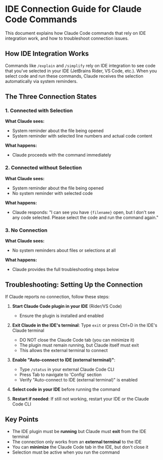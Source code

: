 # IDE Connection Guide for Claude Code Commands

This document explains how Claude Code commands that rely on IDE integration work, and how to troubleshoot connection issues.

## How IDE Integration Works

Commands like `/explain` and `/simplify` rely on IDE integration to see code that you've selected in your IDE (JetBrains Rider, VS Code, etc.). When you select code and run these commands, Claude receives the selection automatically via system reminders.

## The Three Connection States

### 1. Connected with Selection
**What Claude sees:**
- System reminder about the file being opened
- System reminder with selected line numbers and actual code content

**What happens:**
- Claude proceeds with the command immediately

### 2. Connected without Selection
**What Claude sees:**
- System reminder about the file being opened
- No system reminder with selected code

**What happens:**
- Claude responds: "I can see you have `{filename}` open, but I don't see any code selected. Please select the code and run the command again."

### 3. No Connection
**What Claude sees:**
- No system reminders about files or selections at all

**What happens:**
- Claude provides the full troubleshooting steps below

## Troubleshooting: Setting Up the Connection

If Claude reports no connection, follow these steps:

1. **Start Claude Code plugin in your IDE** (Rider/VS Code)
   - Ensure the plugin is installed and enabled

2. **Exit Claude in the IDE's terminal**: Type `exit` or press Ctrl+D in the IDE's Claude terminal
   - DO NOT close the Claude Code tab (you can minimize it)
   - The plugin must remain running, but Claude itself must exit
   - This allows the external terminal to connect

3. **Enable "Auto-connect to IDE (external terminal)"**:
   - Type `/status` in your external Claude Code CLI
   - Press Tab to navigate to 'Config' section
   - Verify "Auto-connect to IDE (external terminal)" is enabled

4. **Select code in your IDE** before running the command

5. **Restart if needed**: If still not working, restart your IDE or the Claude Code CLI

## Key Points

- The IDE plugin must be **running** but Claude must **exit** from the IDE terminal
- The connection only works from an **external terminal** to the IDE
- You can **minimize** the Claude Code tab in the IDE, but don't close it
- Selection must be active when you run the command
